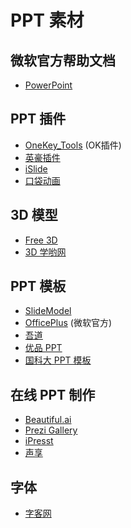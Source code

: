 # PPT 素材

## 微软官方帮助文档

- [PowerPoint](https://support.microsoft.com/zh-cn/powerpoint)

## PPT 插件

- [OneKey_Tools](http://oktools.xyz/) (OK插件)
- [英豪插件](https://addins.cn/yhtools/) 
- [iSlide](https://www.islide.cc/)
- [口袋动画](http://papocket.com/)

## 3D 模型

- [Free 3D](https://free3d.com/)
- [3D 学哟网](https://www.3dxy.com/)

## PPT 模板

- [SlideModel](https://slidemodel.com/)
- [OfficePlus](http://www.officeplus.cn/List.shtml?cat=PPT) (微软官方)
- [吾道](https://www.woodo.cn/template/)
- [优品 PPT](http://www.ypppt.com/)
- [国科大 PPT 模板](https://onestop.ucas.ac.cn/home/infob/b2462d0c-c1cf-468a-96d8-d3e22acbbd51/1)

## 在线 PPT 制作

- [Beautiful.ai](https://www.beautiful.ai/)
- [Prezi Gallery](https://prezi.com/gallery/)
- [iPresst](https://www.iplaysoft.com/ipresst.html)
- [声享](https://ppt.baomitu.com/)

## 字体

- [字客网](https://www.fontke.com/)
